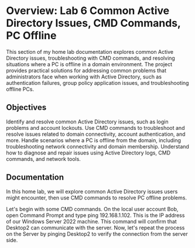 # Overview: Lab 6 Common Active Directory Issues, CMD Commands, PC Offline

This section of my home lab documentation explores common Active Directory issues, troubleshooting with CMD commands, and resolving situations where a PC is offline in a domain environment. The project provides practical solutions for addressing common problems that administrators face when working with Active Directory, such as authentication failures, group policy application issues, and troubleshooting offline PCs.

## Objectives

Identify and resolve common Active Directory issues, such as login problems and account lockouts.
Use CMD commands to troubleshoot and resolve issues related to domain connectivity, account authentication, and more.
Handle scenarios where a PC is offline from the domain, including troubleshooting network connectivity and domain membership.
Understand how to diagnose and repair issues using Active Directory logs, CMD commands, and network tools.

## Documentation

In this home lab, we will explore common Active Directory issues users might encounter, then use CMD commands to resolve PC offline problems.

Let's begin with some CMD commands. On the local user account Bob, open Command Prompt and type ping 192.168.1.102. This is the IP address of our Windows Server 2022 machine. This command will confirm that Desktop2 can communicate with the server. Now, let's repeat the process on the Server by pinging Desktop2 to verify the connection from the server side.
